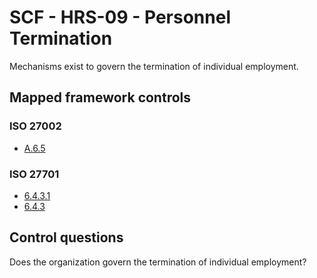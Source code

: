 # SCF - HRS-09 - Personnel Termination
Mechanisms exist to govern the termination of individual employment.
## Mapped framework controls
### ISO 27002
- [A.6.5](../iso27002/a-6.md#a65)
  
### ISO 27701
- [6.4.3.1](../iso27701/6431.md)
- [6.4.3](../iso27701/643.md)
  
## Control questions
Does the organization govern the termination of individual employment?
  